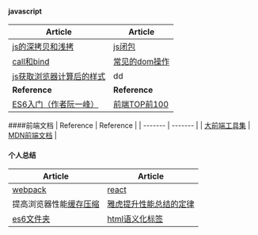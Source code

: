 #### javascript
| Article | Article |
| ------- | ------- |
| [js的深拷贝和浅拷](http://www.cnblogs.com/taohuashan/p/6652770.html) | [js闭包](http://www.cnblogs.com/taohuashan/p/6689619.html) |
| [call和bind](http://www.cnblogs.com/taohuashan/p/8241976.html) | [常见的dom操作](http://www.cnblogs.com/taohuashan/p/8243517.html) |
| [js获取浏览器计算后的样式](http://www.zhangxinxu.com/wordpress/2012/05/getcomputedstyle-js-getpropertyvalue-currentstyle/) | dd |
| **Reference** | **Reference** |
| [ES6入门（作者阮一峰）](http://es6.ruanyifeng.com/) | [前端TOP前100](https://www.awesomes.cn/rank) |
####前端文档
| Reference | Reference |
| ------- | ------- |
| [大前端工具集](https://github.com/nieweidong/fetool) | [MDN前端文档](https://developer.mozilla.org/zh-CN/docs/Web/JavaScript/A_re-introduction_to_JavaScript) |
#### 个人总结
| Article | Article |
| --------- | --------- |
| [webpack](/book/webpack/webpackUse.md/) | [react](/book/react/reactStudy.md/) |
| 提高浏览器性能[缓存](/book/browser/cache.md/)[压缩](/book/browser/compression.md/) | [雅虎提升性能总结的定律](/book/browser/yahoo.md/) |
| [es6文件夹](/book/es6/) | [html语义化标签](/book/html/html.md/) |
